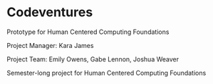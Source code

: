 # Codeventures
Prototype for Human Centered Computing Foundations

Project Manager: Kara James

Project Team: Emily Owens, Gabe Lennon, Joshua Weaver

Semester-long project for Human Centered Computing Foundations
